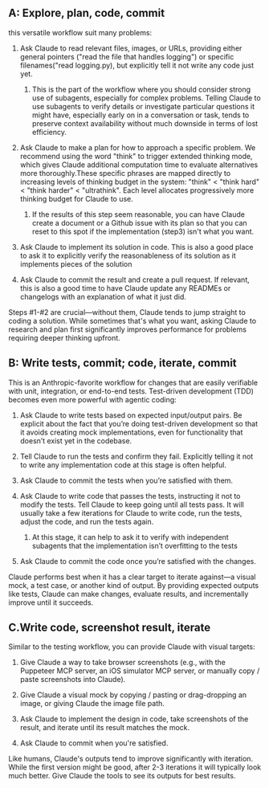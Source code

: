
## A: Explore, plan, code, commit

this versatile workflow suit many problems:

1. Ask Claude to read relevant files, images, or URLs, providing either general pointers ("read the file that handles logging") or specific filenames("read logging.py), but explicitly tell it not write any code just yet.
    1. This is the part of the workflow where you should consider strong use of subagents, especially for complex problems. Telling Claude to use subagents to verify details or investigate particular questions it might have, especially early on in a conversation or task, tends to preserve context availability without much downside in terms of lost efficiency.


2. Ask Claude to make a plan for how to approach a specific problem.
    We recommend using the word "think" to trigger extended thinking mode, which gives Claude additional computation time to evaluate alternatives more thoroughly.These specific phrases are mapped directly to increasing levels of thinking budget in the system: "think" < "think hard" < "think harder" < "ultrathink". Each level allocates progressively more thinking budget for Claude to use.
    1. If the results of this step seem reasonable, you can have Claude create a document or a Github issue with its plan so that you can reset to this spot if the implementation (step3) isn't what you want.


3. Ask Claude to implement its solution in code. This is also a good place to ask it to explicitly verify the reasonableness of its solution as it implements pieces of the solution

4. Ask Claude to commit the result and create a pull request. If relevant, this is also a good time to have Claude update any READMEs or changelogs with an explanation of what it just did.


Steps #1-#2 are crucial—without them, Claude tends to jump straight to coding a solution. While sometimes that's what you want, asking Claude to research and plan first significantly improves performance for problems requiring deeper thinking upfront.


## B: Write tests, commit; code, iterate, commit


This is an Anthropic-favorite workflow for changes that are easily verifiable with unit, integration, or end-to-end tests. Test-driven development (TDD) becomes even more powerful with agentic coding:


1. Ask Claude to write tests based on expected input/output pairs. Be explicit about the fact that you’re doing test-driven development so that it avoids creating mock implementations, even for functionality that doesn’t exist yet in the codebase.


2. Tell Claude to run the tests and confirm they fail. Explicitly telling it not to write any implementation code at this stage is often helpful.


3. Ask Claude to commit the tests when you’re satisfied with them.

4. Ask Claude to write code that passes the tests, instructing it not to modify the tests. Tell Claude to keep going until all tests pass. It will usually take a few iterations for Claude to write code, run the tests, adjust the code, and run the tests again.
    1. At this stage, it can help to ask it to verify with independent subagents that the implementation isn’t overfitting to the tests


5. Ask Claude to commit the code once you’re satisfied with the changes.


Claude performs best when it has a clear target to iterate against—a visual mock, a test case, or another kind of output. By providing expected outputs like tests, Claude can make changes, evaluate results, and incrementally improve until it succeeds.

## C.Write code, screenshot result, iterate


Similar to the testing workflow, you can provide Claude with visual targets:


1. Give Claude a way to take browser screenshots (e.g., with the Puppeteer MCP server, an iOS simulator MCP server, or manually copy / paste screenshots into Claude).

2. Give Claude a visual mock by copying / pasting or drag-dropping an image, or giving Claude the image file path.

3. Ask Claude to implement the design in code, take screenshots of the result, and iterate until its result matches the mock.

4. Ask Claude to commit when you're satisfied.

Like humans, Claude's outputs tend to improve significantly with iteration. While the first version might be good, after 2-3 iterations it will typically look much better. Give Claude the tools to see its outputs for best results.


